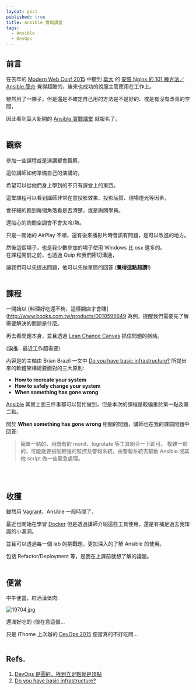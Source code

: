 ```yaml
---
layout: post
published: true
title: Ansible 實戰講堂
tags: 
  - Ansible
  - DevOps
---
```



## 前言

在去年的 [Modern Web Conf 2015](http://modernweb.tw/) 中聽到 [葉大](https://twitter.com/william_yeh) 的 [安裝 Nginx 的 101 種方法／Ansible 簡介](http://static.itho.me/modernweb/2015/slides/R1_0516_1130-1210_WilliamYeh%20.pdf) 覺得超酷的，後來也成功的說服主管應用在工作上。

雖然用了一陣子，但是還是不確定自己用的方法是不是好的、或是有沒有改善的空間，

因此看到葉大新開的 [Ansible 實戰講堂](http://get.soft-arch.net/ansible/) 就報名了。
<br>
<br>

## 觀察
參加一些課程或是演講都會觀察，

這位講師如何準備自己的演講的，

希望可以從他們身上學到的不只有課堂上的東西。

這堂課程可以看到講師非常在意投影效果、投影品質、現場燈光等因素，

會仔細的跑到每個角落看是否清楚，或是詢問學員。

還貼心的詢問空調會不會太冷/熱。

只是一開始的 AirPlay 不順，還有後來播影片時音訊有問題，是可以改進的地方。

然後這個場子，也是我少數參加的場子使用 Windows 比 osx 還多的。
<br>
在課程開前之前，也透過 Quip 和我們密切溝通，

讓我們可以先提出問題，他可以先做單簡的回答 (**覺得這點超讚!**)
<br>
<br>

## 課程
一開始以 [料理好吃還不夠，這樣開店才會賺](http://www.books.com.tw/products/0010596649 為例，提醒我們需要先了解需要解決的問題是什麼。

再去看問題本身，並且透過 [Lean Change Canvas](https://canvanizer.com/new/lean-change-canvas) 抓住問題的脈絡。

(淚推…最近工作超需要)

內容是的主軸由 Brian Brazil 一文中 [Do you have basic infrastructure?](http://www.robustperception.io/do-you-have-basic-infrastructure/) 所提出來的軟體架構總要面對的三大原則:
- **How to recreate your system**
- **How to safely change your system**
- **When something has gone wrong**

[Ansible](http://www.ansible.com/) 其實上面三件事都可以幫忙做到，但是本次的課程是較偏重於第一點及第二點。

問於 **When something has gone wrong** 相關的問題，講師也在我的課前問題中回答:

> 簡單一點的，用既有的 monit、logrotate 等工具組合一下即可。
複雜一點的，可能就要搭配較強的監控及警報系統，由警報系統去驅動 Ansible 或其他 script 做一些緊急處理。
<br>
<br>

## 收獲
雖然用 [Vagrant](https://www.vagrantup.com/)、Ansible 一段時間了，

最近也開始在學習 [Docker](https://www.docker.com/) 但是透過講師介紹這些工具使用，還是有補足過去我知識的小漏洞。

並且可以透過每一個 lab 的挑戰題，更加深入的了解 Ansible 的使用。

包括 Refactor/Deployment 等，是我在上課前就想了解的議題。
<br>
<br>

## 便當
中午便當，紅酒漢堡肉:

![19704.jpg]({{site.baseurl}}/assets/images/blog/19704.jpg)

還滿好吃的 (很在意這個...

只是 iThome 上次辦的 [DevOps 2015](http://devopsconf.ithome.com.tw/) 便當真的不好吃阿…
<br>
<br>

## Refs.
1. [DevOps 是圓的，找到立足點就是頂點]( http://school.soft-arch.net/blog/71706/devops-1st-step)
2. [Do you have basic infrastructure?](http://www.robustperception.io/do-you-have-basic-infrastructure/)
<br>
<br>